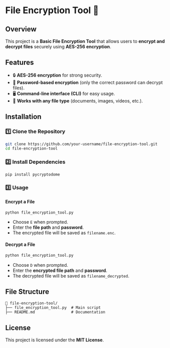 # File Encryption Tool 🔐

## Overview
This project is a **Basic File Encryption Tool** that allows users to **encrypt and decrypt files** securely using **AES-256 encryption**.

## Features
- 🔒 **AES-256 encryption** for strong security.
- 🛑 **Password-based encryption** (only the correct password can decrypt files).
- 🖥️ **Command-line interface (CLI)** for easy usage.
- 📂 **Works with any file type** (documents, images, videos, etc.).

## Installation
### 1️⃣ Clone the Repository
```bash
git clone https://github.com/your-username/file-encryption-tool.git
cd file-encryption-tool
```

### 2️⃣ Install Dependencies
```bash
pip install pycryptodome
```

### 3️⃣ Usage
#### **Encrypt a File**
```bash
python file_encryption_tool.py
```
- Choose `E` when prompted.
- Enter the **file path** and **password**.
- The encrypted file will be saved as `filename.enc`.

#### **Decrypt a File**
```bash
python file_encryption_tool.py
```
- Choose `D` when prompted.
- Enter the **encrypted file path** and **password**.
- The decrypted file will be saved as `filename_decrypted`.

## File Structure
```
📂 file-encryption-tool/
├── file_encryption_tool.py  # Main script
├── README.md                # Documentation
```

## License
This project is licensed under the **MIT License**.
